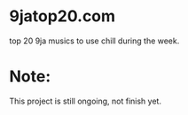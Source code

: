 # 9jatop20.com
top 20 9ja musics to use chill during the week.
# Note:
This project is still ongoing, not finish yet.

